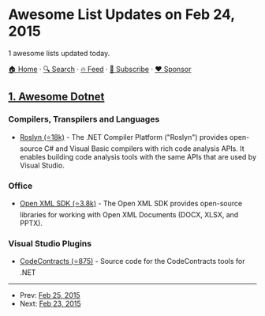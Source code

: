 # Awesome List Updates on Feb 24, 2015

1 awesome lists updated today.

[🏠 Home](/README.md) · [🔍 Search](https://www.trackawesomelist.com/search/) · [🔥 Feed](https://www.trackawesomelist.com/rss.xml) · [📮 Subscribe](https://trackawesomelist.us17.list-manage.com/subscribe?u=d2f0117aa829c83a63ec63c2f&id=36a103854c) · [❤️  Sponsor](https://github.com/sponsors/theowenyoung)



## [1. Awesome Dotnet](/content/quozd/awesome-dotnet/README.md)

### Compilers, Transpilers and Languages

*   [Roslyn (⭐18k)](https://github.com/dotnet/roslyn) - The .NET Compiler Platform ("Roslyn") provides open-source C# and Visual Basic compilers with rich code analysis APIs. It enables building code analysis tools with the same APIs that are used by Visual Studio.

### Office

*   [Open XML SDK (⭐3.8k)](https://github.com/officedev/open-xml-sdk) - The Open XML SDK provides open-source libraries for working with Open XML Documents (DOCX, XLSX, and PPTX).

### Visual Studio Plugins

*   [CodeContracts (⭐875)](https://github.com/Microsoft/CodeContracts) - Source code for the CodeContracts tools for .NET

---

- Prev: [Feb 25, 2015](/content/2015/02/25/README.md)
- Next: [Feb 23, 2015](/content/2015/02/23/README.md)